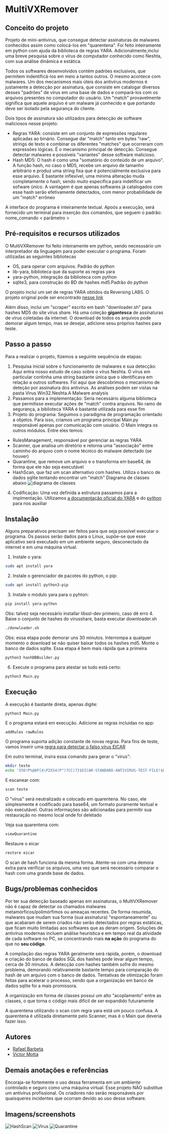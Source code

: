 # MultiVXRemover

## Conceito do projeto
Projeto de mini-antívirus, que consegue detectar assinaturas de malwares conhecidos assim como colocá-los em "quarentena". Foi feito inteiramente em python com ajuda da biblioteca de regras YARA. Adicionalmente,inclui uma breve pesquisa sobre o vírus de computador conhecido como Neshta, com sua análise dinâmica e estática.

Todos os softwares desenvolvidos contém padrões exclusivos, que permitem indentificá-los em meio a tantos outros. O mesmo acontece com malwares. Um dos mecanismos mais úteis dos antivírus modernos é justamente a detecção por assinatura, que consiste em catalogar diversos desses "padrões" de vírus em uma base de dados e compará-los com os arquivos presentes no computador do usuário. Um "match" provavelmente significa que aquele arquivo é um malware já conhecido e que portando deve ser isolado pela segurança do cliente.

Dois tipos de assinatura são utilizados para detecção de software maliciosos nesse projeto:
* Regras YARA: consiste em um conjunto de expressões regulares aplicadas ao binário. Consegue dar "match" tanto em bytes "raw", strings de texto e combinar os diferentes "matches" que ocorreram com expressões lógicas. É o mecanismo principal de detecção. Consegue detectar malwares e possíveis "variantes" desse software malicioso. 
* Hash MD5: O hash é como uma "somatório do conteúdo de um arquivo". A função hash, no caso o MD5, recebe um arquivo de tamanho arbitrário e produz uma string fixa que é potencialmente exclusiva para esse arquivo. É bastante inflexível, uma mínima alteração muda completamente o hash, sendo muito específica para indetificar um sofware único. A vantagem é que apenas softwares já catalogados com esse hash serão efetivamente detectados, com menor probabilidade de um "match" errôneo

A interface do programa é inteiramente textual. Apoós a execução, será fornecido um terminal para inserção dos comandos, que seguem o padrão:
nome_comando < parâmetro >

## Pré-requisitos e recursos utilizados
O MultiVXRemover foi feito inteiramente em python, sendo necesssário um interpretador da linguagem para poder executar o programa.
Foram utilizadas as seguintes bibliotecas
* OS, para operar com arquivos. Padrão do python
* lib-yara, biblioteca que da suporte as regras yara
* yara-python, integração da biblioteca com python
* sqlite3, para construção do BD de hashes md5.Padrão do python

O projeto inclui um set de regras YARA obtidos da Reversing LABS. O projeto original pode ser encontrado [nesse link](https://github.com/reversinglabs/reversinglabs-yara-rules)

Além disso, inclui um "scraper" escrito em bash "downloader.sh" para hashes MD5 do site vírus share. Há uma coleção **gigantesca** de assinaturas de vírus coletadas da internet. O download de todos os arquivos pode demorar algum tempo, mas se desejar, adicione sesu próprios hashes para teste.
  
## Passo a passo
Para a realizar o projeto, fizemos a seguinte sequência de etapas:
1. Pesquisa inicial sobre o funcionamento de malwares e sua detecção:
 Aqui entra nosso estudo de caso sobre o vírus Neshta. O vírus em particular continha uma string bastante única que o identificava em relação a outros softwares. Foi aqui que descobrimos o mecanismo de deteção por assinatura dos antivírus. As análises podem ser vistas na pasta Virus.Win32.Neshta.A Malware analysis
2. Passamos para a implementação:
 Seria necessário alguma biblioteca que permitisse executar ações de "match" contra arquivos. No ramo de segurança, a biblioteca YARA é bastante utilizada para esse fim
3. Projeto do programa:
 Seguimos o paradigma de programação orientado a objetos. Para isso, criamos um programa principal Main.py responsável apenas por comunicação com usuário. O Main integra os outros  módulos. Entre eles temos:
  * RulesManagement, responsável por gerenciar as regras YARA
  * Scanner, que analisa um diretório e retorna uma "associação" entre caminho do arquvo com o nome técnico do malware detectado (se houver)
  * Quarantine, que remove um arquivo e o transforma em base64, de forma que ele não seja executável
  * HashScan, que faz um scan alternativo com hashes. Utiliza o banco de dados sqlite tentando encontrar um "match"
  Diagrama de classes abaixo 
  ![diagrama de classes](images/UMLMultiVXRemover.drawio.png)
4. Codificação:
  Uma vez definida a estrutura passamos para a implmentação. Utilizamos [a documentação oficial do YARA](https://yara.readthedocs.io/en/stable/yarapython.html) e do [python](https://docs.python.org/3/library/os.html) para nos auxiliar

## Instalação
Alguns preparativos precisam ser feitos para que seja possível executar o programa. Os passos serão dados para o Linux, supõe-se que esse aplicativo será executado em um ambiente seguro, desconectado da internet e em uma máquina virtual.
1. Instale o yara:
```bash
sudo apt install yara
```
2. Instale o gerenciador de pacotes do python, o pip:
```bash
sudo apt install python3-pip
```
3. Instale o módulo yara para o pyhton:
```bash
pip install yara-python
```
Obs: talvez seja necessário installar libssl-dev primeiro, caso dê erro
4. Baixe o conjunto de hashes do virusshare, basta executar downloader.sh
```bash
./donwloader.sh 
```
Obs: essa etapa pode demorar uns 30 minutos. Interrompa a qualquer momento o download se não quiser baixar todos os hashes
md5. Monte o banco de dados sqlite. Essa etapa é bem mais rápida que a primeira
```bash
python3 hashDBBuilder.py
```
6. Execute o programa para atestar se tudo está certo:
```bash
python3 Main.py
```

## Execução
A execução é bastante direta, apenas digite:
```bash
python3 Main.py
```
E o programa estará em execução. Adicione as regras incluidas no app:
```
addRules rawRules
```
O programa suporta adição constante de novas regras. Para fins de teste, vamos inserir uma [regra para detectar o falso vírus EICAR](https://github.com/airbnb/binaryalert/blob/master/rules/public/eicar.yara)

Em outro terminal, insira essa comando para gerar o "virus":
```bash
mkdir teste
echo 'X5O!P%@AP[4\PZX54(P^)7CC)7}$EICAR-STANDARD-ANTIVIRUS-TEST-FILE!$H+H*' > ./teste/eicar
```
E escanear com:
```bash
scan teste
```

O "vírus" será neutralizado e colocado em quarentena. No caso, ele simplesmente é codificado para base64, um formato puramente textual e não executável. Outras informações são adicionadas para permitir sua restauração no mesmo local onde foi deletado

Veja sua quarentena com:
```bash
viewQuarantine
```
Restaure o eicar
```bash
restore eicar
```

O scan de hash funciona da mesma forma. Atente-se com uma demora extra para verificar os arquivos, uma vez que será necessário comparar o hash com uma grande base de dados.

## Bugs/problemas conhecidos
Por ter sua detecção baseado apenas em assinaturas, o MultiVXRemover não é capaz de detectar os chamados malwares metamórficos/polimórfimos ou ameaças recentes. De forma resumida, malwares que mudam sua forma (sua assinatura) "espontaneamente" ou que acabaram de serem criados não serão detectados por regras estáticas, que ficam muito limitadas aos softwares que as deram origem. Soluções de antivírus modernas incluem análise heurística e em tempo real da atividade de cada software no PC, se concentrando mais **na ação** do programa do que no **seu código**. 

A compilação das regras YARA geralmente será rápida, porém, o download e criação do banco de dados SQL dos hashes pode levar algum tempo, cerca de 30 minutos. A detecção com hashes também sofre do mesmo problema, demorando relativamente bastante tempo para comparação do hash de um arquivo com o banco de dados. Tentativas de otimização foram feitas para acelerar o processo, sendo que a organização em banco de dados sqlite foi a mais promissora.

A organização em forma de classes possui um alto "acoplamento" entre as classes, o que torna o código mais difícil de ser expandido futuramente

A quarentena utilizando o scan com regra yara está um pouco confusa. A quarentena é utilizada diretamente pelo Scanner, mas é o Main que deveria fazer isso.

## Autores
* [Rafael Barbeta](https://github.com/rafaelbarbeta)
* [Victor Motta](https://github.com/maxproyt)

## Demais anotações e referências
Encoraja-se fortemente o uso dessa ferramenta em um ambiente controlado e seguro como uma máquina virtual. Esse projeto NÃO substitue um antivírus profissional. Os criadores não serão responsáveis por quaisqueres incidentes que ocorram devido ao uso desse software.

## Imagens/screenshots
![HashScan](images/hashScan.png)
![Virus](images/virus.png)
![Quarantine](images/quarantine.png)
